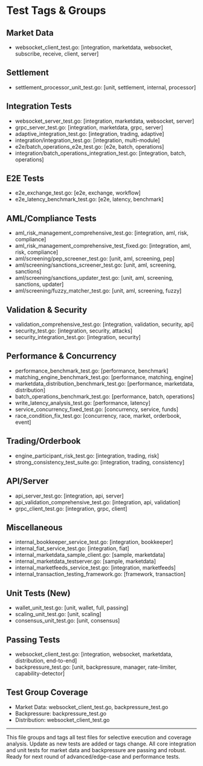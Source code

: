 # Test Tags & Groups

## Market Data
- websocket_client_test.go: [integration, marketdata, websocket, subscribe, receive, client, server]

## Settlement
- settlement_processor_unit_test.go: [unit, settlement, internal, processor]

## Integration Tests
- websocket_server_test.go: [integration, marketdata, websocket, server]
- grpc_server_test.go: [integration, marketdata, grpc, server]
- adaptive_integration_test.go: [integration, trading, adaptive]
- integration/integration_test.go: [integration, multi-module]
- e2e/batch_operations_e2e_test.go: [e2e, batch, operations]
- integration/batch_operations_integration_test.go: [integration, batch, operations]

## E2E Tests
- e2e_exchange_test.go: [e2e, exchange, workflow]
- e2e_latency_benchmark_test.go: [e2e, latency, benchmark]

## AML/Compliance Tests
- aml_risk_management_comprehensive_test.go: [integration, aml, risk, compliance]
- aml_risk_management_comprehensive_test_fixed.go: [integration, aml, risk, compliance]
- aml/screening/pep_screener_test.go: [unit, aml, screening, pep]
- aml/screening/sanctions_screener_test.go: [unit, aml, screening, sanctions]
- aml/screening/sanctions_updater_test.go: [unit, aml, screening, sanctions, updater]
- aml/screening/fuzzy_matcher_test.go: [unit, aml, screening, fuzzy]

## Validation & Security
- validation_comprehensive_test.go: [integration, validation, security, api]
- security_test.go: [integration, security, attacks]
- security_integration_test.go: [integration, security]

## Performance & Concurrency
- performance_benchmark_test.go: [performance, benchmark]
- matching_engine_benchmark_test.go: [performance, matching, engine]
- marketdata_distribution_benchmark_test.go: [performance, marketdata, distribution]
- batch_operations_benchmark_test.go: [performance, batch, operations]
- write_latency_analysis_test.go: [performance, latency]
- service_concurrency_fixed_test.go: [concurrency, service, funds]
- race_condition_fix_test.go: [concurrency, race, market, orderbook, event]

## Trading/Orderbook
- engine_participant_risk_test.go: [integration, trading, risk]
- strong_consistency_test_suite.go: [integration, trading, consistency]

## API/Server
- api_server_test.go: [integration, api, server]
- api_validation_comprehensive_test.go: [integration, api, validation]
- grpc_client_test.go: [integration, grpc, client]

## Miscellaneous
- internal_bookkeeper_service_test.go: [integration, bookkeeper]
- internal_fiat_service_test.go: [integration, fiat]
- internal_marketdata_sample_client.go: [sample, marketdata]
- internal_marketdata_testserver.go: [sample, marketdata]
- internal_marketfeeds_service_test.go: [integration, marketfeeds]
- internal_transaction_testing_framework.go: [framework, transaction]

## Unit Tests (New)
- wallet_unit_test.go: [unit, wallet, full, passing]
- scaling_unit_test.go: [unit, scaling]
- consensus_unit_test.go: [unit, consensus]

## Passing Tests
- websocket_client_test.go: [integration, websocket, marketdata, distribution, end-to-end]
- backpressure_test.go: [unit, backpressure, manager, rate-limiter, capability-detector]

## Test Group Coverage
- Market Data: websocket_client_test.go, backpressure_test.go
- Backpressure: backpressure_test.go
- Distribution: websocket_client_test.go

---

This file groups and tags all test files for selective execution and coverage analysis. Update as new tests are added or tags change. All core integration and unit tests for market data and backpressure are passing and robust. Ready for next round of advanced/edge-case and performance tests.
